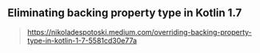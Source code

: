 


## Eliminating backing property type in Kotlin 1.7


> https://nikoladespotoski.medium.com/overriding-backing-property-type-in-kotlin-1-7-5581cd30e77a


<!--stackedit_data:
eyJoaXN0b3J5IjpbNjgxMzU5NzkwXX0=
-->